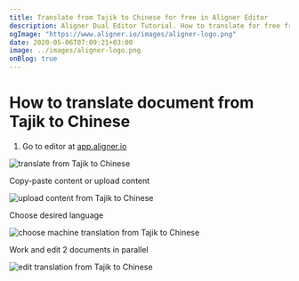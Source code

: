 ```yaml
---
title: Translate from Tajik to Chinese for free in Aligner Editor
description: Aligner Dual Editor Tutorial. How to translate for free from Tajik to Chinese. Aligner is multilingual document management platform. 
ogImage: "https://www.aligner.io/images/aligner-logo.png"
date: 2020-05-06T07:09:21+03:00
image: ../images/aligner-logo.png
onBlog: true
---
```


# How to translate document from Tajik to Chinese

1. Go to editor at [app.aligner.io](https://app.aligner.io "Aligner App web page")

![translate from Tajik to Chinese](../aligner-blank-editor.png "translate from Tajik to Chinese")

Copy-paste content or upload content

![upload content from Tajik to Chinese](../aligner-uploaded-document.png "upload content from Tajik to Chinese")

Choose desired language

![choose machine translation from Tajik to Chinese](../aligner-language-dropdown.png "choose machine translation from Tajik to Chinese")

Work and edit 2 documents in parallel

![edit translation from Tajik to Chinese](../aligner-double-sitded-editor.png "edit translation from Tajik to Chinese")


